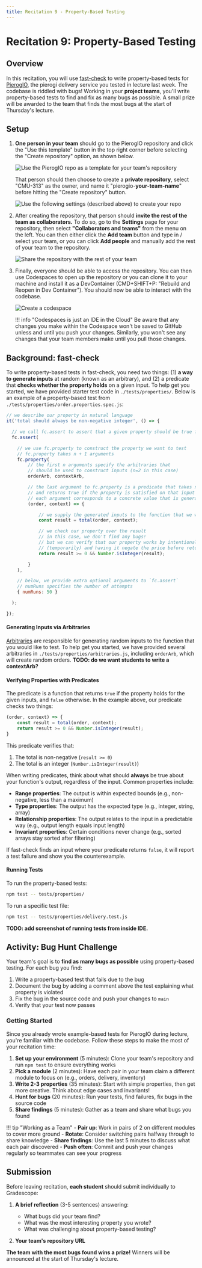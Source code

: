 ```yaml
---
title: Recitation 9 - Property-Based Testing
---
```


# Recitation 9: Property-Based Testing

## Overview

In this recitation, you will use [fast-check](https://fast-check.dev) to write property-based tests for [PierogIO](https://github.com/CMU-313/PierogIO), the pierogi delivery service you tested in lecture last week.
The codebase is riddled with bugs!
Working in your **project teams**, you'll write property-based tests to find and fix as many bugs as possible.
A small prize will be awarded to the team that finds the most bugs at the start of Thursday's lecture.

## Setup

1.  **One person in your team** should go to the PierogIO repository and click the "Use this template" button in the top right corner before selecting the "Create repository" option, as shown below.

    ![Use the PierogIO repo as a template for your team's repository](/assets/images/reci/template-create-repo.png)

    That person should then choose to create a **private repository**, select "CMU-313" as the owner, and name it "pierogio-**your-team-name**" before hitting the "Create repository" button.

    ![Use the following settings (described above) to create your repo](/assets/images/reci/template-settings.png)

2.  After creating the repository, that person should **invite the rest of the team as collaborators.**
    To do so, go to the **Settings** page for your repository, then select **"Collaborators and teams"** from the menu on the left.
    You can then either click the **Add team** button and type in / select your team, or you can click **Add people** and manually add the rest of your team to the repository.

    ![Share the repository with the rest of your team](/assets/images/reci/repo-settings.png)

3.  Finally, everyone should be able to access the repository.
    You can then use Codespaces to open up the repository or you can clone it to your machine and install it as a DevContainer (CMD+SHIFT+P: "Rebuild and Reopen in Dev Container").
    You should now be able to interact with the codebase.

    ![Create a codespace](/assets/images/reci/create-codespace.png)

    !!! info "Codespaces is just an IDE in the Cloud"
        Be aware that any changes you make within the Codespace won't be saved to GitHub unless and until you push your changes.
        Similarly, you won't see any changes that your team members make until you pull those changes.

## Background: fast-check

To write property-based tests in fast-check, you need two things: (1) **a way to generate inputs** at random (known as an arbitrary), and (2) a predicate that **checks whether the property holds** on a given input.
To help get you started, we have provided starter test code in `./tests/properties/`.
Below is an example of a property-based test from `./tests/properties/order.properties.spec.js`:

```js
// we describe our property in natural language
it('total should always be non-negative integer', () => {

  // we call fc.assert to assert that a given property should be true for all generated inputs
  fc.assert(

    // we use fc.property to construct the property we want to test
    // fc.property takes n + 1 arguments
    fc.property(
        // the first n arguments specify the arbitraries that
        // should be used to construct inputs (n=2 in this case)
        orderArb, contextArb,

        // the last argument to fc.property is a predicate that takes n arguments
        // and returns true if the property is satisfied on that input
        // each argument corresponds to a concrete value that is generator by the i-th arbitrary
        (order, context) => {

            // we supply the generated inputs to the function that we want to test
            const result = total(order, context);

            // we check our property over the result
            // in this case, we don't find any bugs!
            // but we can verify that our property works by intentionally breaking the code
            // (temporarily) and having it negate the price before returning the value
            return result >= 0 && Number.isInteger(result);

        }
    ),

    // below, we provide extra optional arguments to `fc.assert`
    // numRuns specifies the number of attempts
    { numRuns: 50 }

  );

});
```

#### Generating Inputs via Arbitraries

[Arbitraries](https://fast-check.dev/docs/introduction/getting-started/#arbitrary) are responsible for generating random inputs to the function that you would like to test.
To help get you started, we have provided several arbitraries in `./tests/properties/arbitraries.js`, including `orderArb`, which will create random orders.
**TODO: do we want students to write a contextArb?**

#### Verifying Properties with Predicates


The predicate is a function that returns `true` if the property holds for the given inputs, and `false` otherwise.
In the example above, our predicate checks two things:

```js
(order, context) => {
    const result = total(order, context);
    return result >= 0 && Number.isInteger(result);
}
```

This predicate verifies that:

1. The total is non-negative (`result >= 0`)
2. The total is an integer (`Number.isInteger(result)`)

When writing predicates, think about what should **always** be true about your function's output, regardless of the input. Common properties include:

- **Range properties**: The output is within expected bounds (e.g., non-negative, less than a maximum)
- **Type properties**: The output has the expected type (e.g., integer, string, array)
- **Relationship properties**: The output relates to the input in a predictable way (e.g., output length equals input length)
- **Invariant properties**: Certain conditions never change (e.g., sorted arrays stay sorted after filtering)

If fast-check finds an input where your predicate returns `false`, it will report a test failure and show you the counterexample.

#### Running Tests

To run the property-based tests:

```bash
npm test -- tests/properties/
```

To run a specific test file:

```bash
npm test -- tests/properties/delivery.test.js
```

**TODO: add screenshot of running tests from inside IDE.**

## Activity: Bug Hunt Challenge

Your team's goal is to **find as many bugs as possible** using property-based testing.
For each bug you find:

1. Write a property-based test that fails due to the bug
2. Document the bug by adding a comment above the test explaining what property is violated
3. Fix the bug in the source code and push your changes to `main`
4. Verify that your test now passes

### Getting Started

Since you already wrote example-based tests for PierogIO during lecture, you're familiar with the codebase. Follow these steps to make the most of your recitation time:

1. **Set up your environment** (5 minutes): Clone your team's repository and run `npm test` to ensure everything works
2. **Pick a module** (2 minutes): Have each pair in your team claim a different module to focus on (e.g., orders, delivery, inventory)
3. **Write 2-3 properties** (35 minutes): Start with simple properties, then get more creative. Think about edge cases and invariants!
4. **Hunt for bugs** (20 minutes): Run your tests, find failures, fix bugs in the source code
5. **Share findings** (5 minutes): Gather as a team and share what bugs you found

!!! tip "Working as a Team"
    - **Pair up**: Work in pairs of 2 on different modules to cover more ground
    - **Rotate**: Consider switching pairs halfway through to share knowledge
    - **Share findings**: Use the last 5 minutes to discuss what each pair discovered
    - **Push often**: Commit and push your changes regularly so teammates can see your progress

## Submission

Before leaving recitation, **each student** should submit individually to Gradescope:

1. **A brief reflection** (3-5 sentences) answering:
   - What bugs did your team find?
   - What was the most interesting property you wrote?
   - What was challenging about property-based testing?

2. **Your team's repository URL**

**The team with the most bugs found wins a prize!** Winners will be announced at the start of Thursday's lecture.
